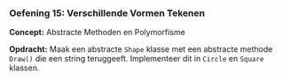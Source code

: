 ### Oefening 15: Verschillende Vormen Tekenen
**Concept:** Abstracte Methoden en Polymorfisme

**Opdracht:** Maak een abstracte `Shape` klasse met een abstracte methode `Draw()` die een string teruggeeft. Implementeer dit in `Circle` en `Square` klassen.